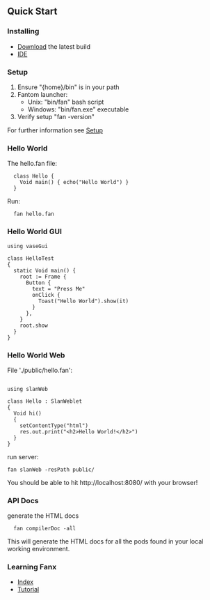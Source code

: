 

## Quick Start

### Installing

* [Download](https://github.com/chunquedong/fanx/releases) the latest build
* [IDE](https://github.com/fanx-dev/fanIDE)

### Setup
1. Ensure "{home}/bin" is in your path
2. Fantom launcher:
   - Unix: "bin/fan" bash script
   - Windows: "bin/fan.exe" executable
3. Verify setup "fan -version"

For further information see [Setup](Setup.md)

### Hello World
The hello.fan file:
```
  class Hello {
  	Void main() { echo("Hello World") }
  }
```

Run:
```
  fan hello.fan
```

### Hello World GUI
```
using vaseGui

class HelloTest
{
  static Void main() {
    root := Frame {
      Button {
        text = "Press Me"
        onClick {
          Toast("Hello World").show(it)
        }
      },
    }
    root.show
  }
}
```

### Hello World Web
File './public/hello.fan':
```

using slanWeb

class Hello : SlanWeblet
{
  Void hi()
  {
    setContentType("html")
    res.out.print("<h2>Hello World!</h2>")
  }
}
```
run server:
```
fan slanWeb -resPath public/
```
You should be able to hit http://localhost:8080/ with your browser!



### API Docs ###
generate the HTML docs
```
  fan compilerDoc -all
```

This will generate the HTML docs for all the pods found in your local working environment.



### Learning Fanx

* [Index](Index.md)
* [Tutorial](Tour.md)
